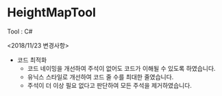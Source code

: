 # HeightMapTool
Tool : C#

<2018/11/23 변경사항>
- 코드 최적화
  - 코드 네이밍을 개선하여 주석이 없어도 코드가 이해될 수 있도록 하였습니다.
  - 유닉스 스타일로 개선하여 코드 줄 수를 최대한 줄였습니다.
  - 주석이 더 이상 필요 없다고 판단하여 모든 주석을 제거하였습니다.
